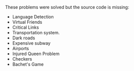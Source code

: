 These problems were solved but the source code is missing:
- Language Detection
- Virtual Friends
- Critical Links
- Transportation system.
- Dark roads
- Expensive subway
- Airports
- Injured Queen Problem
- Checkers
- Bachet's Game
